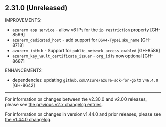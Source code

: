 ## 2.31.0 (Unreleased)

IMPROVEMENTS:

* `azurerm_app_service` - allow v6 IPs for the `ip_restriction` property [GH-8599]
* `azurerm_dedicated_host` - add support for `DSv4-Type1` `sku_name` [GH-8718]
* `azurerm_iothub` - Support for `public_network_access_enabled` [GH-8586]
* `azurerm_key_vault_certificate_issuer` - `org_id` is now optional [GH-8687]

ENHANCEMENTS:

* dependencies: updating `github.com/Azure/azure-sdk-for-go` to `v46.4.0` [GH-8642]

---

For information on changes between the v2.30.0 and v2.0.0 releases, please see [the previous v2.x changelog entries](https://github.com/terraform-providers/terraform-provider-azurerm/blob/master/CHANGELOG-v2.md).

For information on changes in version v1.44.0 and prior releases, please see [the v1.44.0 changelog](https://github.com/terraform-providers/terraform-provider-azurerm/blob/master/CHANGELOG-v1.md).
